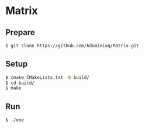 # Matrix
## Prepare
```bash
$ git clone https://github.com/kdominiaq/Matrix.git
```
## Setup
```bash
$ cmake CMakeLists.txt -B build/
$ cd build/
$ make
```
## Run
```bash
$ ./exe
```
